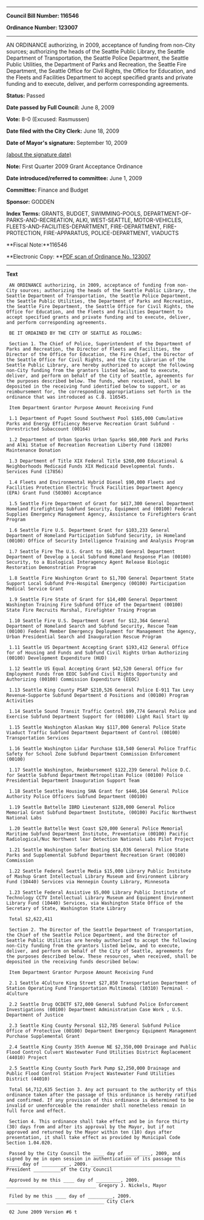 

********

**Council Bill Number: 116546**
   
**Ordinance Number: 123007**
********

 AN ORDINANCE authorizing, in 2009, acceptance of funding from non-City sources; authorizing the heads of the Seattle Public Library, the Seattle Department of Transportation, the Seattle Police Department, the Seattle Public Utilities, the Department of Parks and Recreation, the Seattle Fire Department, the Seattle Office for Civil Rights, the Office for Education, and the Fleets and Facilities Department to accept specified grants and private funding and to execute, deliver, and perform corresponding agreements.

**Status:** Passed
   
**Date passed by Full Council:** June 8, 2009
   
**Vote:** 8-0 (Excused: Rasmussen)
   
**Date filed with the City Clerk:** June 18, 2009
   
**Date of Mayor's signature:** September 10, 2009
   
[(about the signature date)](/~public/approvaldate.htm)
   
   
**Note:** First Quarter 2009 Grant Acceptance Ordinance

   
**Date introduced/referred to committee:** June 1, 2009
   
**Committee:** Finance and Budget
   
**Sponsor:** GODDEN
   
   
**Index Terms:** GRANTS, BUDGET, SWIMMING-POOLS, DEPARTMENT-OF-PARKS-AND-RECREATION, ALKI, WEST-SEATTLE, MOTOR-VEHICLES, FLEETS-AND-FACILITIES-DEPARTMENT, FIRE-DEPARTMENT, FIRE-PROTECTION, FIRE-APPARATUS, POLICE-DEPARTMENT, VIADUCTS

**Fiscal Note:**116546

**Electronic Copy: **[PDF scan of Ordinance No. 123007](/~archives/Ordinances/Ord_123007.pdf)

********

**Text**
   
```
 AN ORDINANCE authorizing, in 2009, acceptance of funding from non-City sources; authorizing the heads of the Seattle Public Library, the Seattle Department of Transportation, the Seattle Police Department, the Seattle Public Utilities, the Department of Parks and Recreation, the Seattle Fire Department, the Seattle Office for Civil Rights, the Office for Education, and the Fleets and Facilities Department to accept specified grants and private funding and to execute, deliver, and perform corresponding agreements.

 BE IT ORDAINED BY THE CITY OF SEATTLE AS FOLLOWS:

 Section 1. The Chief of Police, Superintendent of the Department of Parks and Recreation, the Director of Fleets and Facilities, the Director of the Office for Education, the Fire Chief, the Director of the Seattle Office for Civil Rights, and the City Librarian of the Seattle Public Library, are hereby authorized to accept the following non-City funding from the grantors listed below, and to execute, deliver, and perform on behalf of the City of Seattle, agreements for the purposes described below. The funds, when received, shall be deposited in the receiving fund identified below to support, or as reimbursement for, the corresponding appropriations set forth in the ordinance that was introduced as C.B. 116545.

 Item Department Grantor Purpose Amount Receiving Fund

 1.1 Department of Puget Sound Southwest Pool $165,000 Cumulative Parks and Energy Efficiency Reserve Recreation Grant Subfund - Unrestricted Subaccount (00164)

 1.2 Department of Urban Sparks Urban Sparks $60,000 Park and Parks and Alki Statue of Recreation Recreation Liberty Fund (10200) Maintenance Donation

 1.3 Department of Title XIX Federal Title $260,000 Educational & Neighborhoods Medicaid Funds XIX Medicaid Developmental funds. Services Fund (17856)

 1.4 Fleets and Environmental Hybrid Diesel $90,000 Fleets and Facilities Protection Electric Truck Facilities Department Agency (EPA) Grant Fund (50300) Acceptance

 1.5 Seattle Fire Department of Grant for $417,300 General Department Homeland Firefighting Subfund Security, Equipment and (00100) Federal Supplies Emergency Management Agency, Assistance to Firefighters Grant Program

 1.6 Seattle Fire U.S. Department Grant for $103,233 General Department of Homeland Participation Subfund Security, in Homeland (00100) Office of Security Intelligence Training and Analysis Program

 1.7 Seattle Fire The U.S. Grant to $66,203 General Department Department of Develop a Local Subfund Homeland Response Plan (00100) Security, to a Biological Interagency Agent Release Biologic Restoration Demonstration Program

 1.8 Seattle Fire Washington Grant to $1,700 General Department State Support Local Subfund Pre-Hospital Emergency (00100) Participation Medical Service Grant

 1.9 Seattle Fire State of Grant for $14,400 General Department Washington Training Fire Subfund Office of the Department (00100) State Fire Recruits Marshal, Firefighter Traing Program

 1.10 Seattle Fire U.S. Department Grant for $12,364 General Department of Homeland Search and Subfund Security, Rescue Team (00100) Federal Member Emergency Deployment for Management the Agency, Urban Presidential Search and Inauguration Rescue Program

 1.11 Seattle US Department Accepting Grant $193,412 General Office for of Housing and Funds and Subfund Civil Rights Urban Authorizing (00100) Development Expenditure (HUD)

 1.12 Seattle US Equal Accepting Grant $42,520 General Office for Employment Funds from EEOC Subfund Civil Rights Opportunity and Authorizing (00100) Commission Expenditure (EEOC)

 1.13 Seattle King County PSAP $210,526 General Police E-911 Tax Levy Revenue-Supporte Subfund Department d Positions and (00100) Program Activities

 1.14 Seattle Sound Transit Traffic Control $99,774 General Police and Exercise Subfund Department Support for (00100) Light Rail Start Up

 1.15 Seattle Washington Alaskan Way $117,000 General Police State Viaduct Traffic Subfund Department Department of Control (00100) Transportation Services

 1.16 Seattle Washington Lidar Purchase $18,540 General Police Traffic Safety for School Zone Subfund Department Commission Enforcement (00100)

 1.17 Seattle Washington, Reimbursement $122,239 General Police D.C. for Seattle Subfund Department Metropolitan Police (00100) Police Presidential Department Inauguration Support Team

 1.18 Seattle Seattle Housing SHA Grant for $446,164 General Police Authority Police Officers Subfund Department (00100)

 1.19 Seattle Battelle IBRD Lieutenant $128,000 General Police Memorial Grant Subfund Department Institute, (00100) Pacific Northwest National Labs

 1.20 Seattle Battelle West Coast $20,000 General Police Memorial Maritime Subfund Department Institute, Preventative (00100) Pacific Radiological/Nuc Northwest lear Detection National Labs Pilot Project

 1.21 Seattle Washington Safer Boating $14,036 General Police State Parks and Supplemental Subfund Department Recreation Grant (00100) Commission

 1.22 Seattle Federal Seattle Media $15,000 Library Public Institute of Mashup Grant Intellectual Library Museum and Environment Library Fund (10440) Services via Hennepin County Library, Minnesota

 1.23 Seattle Federal Assistive $5,000 Library Public Institute of Technology CCTV Intellectual Library Museum and Equipment Environment Library Fund (10440) Services, via Washington State Office of the Secretary of State, Washington State Library

 Total $2,622,411

 Section 2. The Director of the Seattle Department of Transportation, the Chief of the Seattle Police Department, and the Director of Seattle Public Utilities are hereby authorized to accept the following non-City funding from the grantors listed below, and to execute, deliver, and perform on behalf of the City of Seattle, agreements for the purposes described below. These resources, when received, shall be deposited in the receiving funds described below:

 Item Department Grantor Purpose Amount Receiving Fund

 2.1 Seattle 4Culture King Street $27,850 Transportation Department of Station Operating Fund Transportation Multimodal (10310) Terminal - 4Culture

 2.2 Seattle Drug OCDETF $72,000 General Subfund Police Enforcement Investigations (00100) Department Administration Case Work , U.S. Department of Justice

 2.3 Seattle King County Personal $12,785 General Subfund Police Office of Protective (00100) Department Emergency Equipment Management Purchase Supplemental Grant

 2.4 Seattle King County 35th Avenue NE $2,350,000 Drainage and Public Flood Control Culvert Wastewater Fund Utilities District Replacement (44010) Project

 2.5 Seattle King County South Park Pump $2,250,000 Drainage and Public Flood Control Station Project Wastewater Fund Utilities District (44010)

 Total $4,712,635 Section 3. Any act pursuant to the authority of this ordinance taken after the passage of this ordinance is hereby ratified and confirmed. If any provision of this ordinance is determined to be invalid or unenforceable the remainder shall nonetheless remain in full force and effect.

 Section 4. This ordinance shall take effect and be in force thirty (30) days from and after its approval by the Mayor, but if not approved and returned by the Mayor within ten (10) days after presentation, it shall take effect as provided by Municipal Code Section 1.04.020.

 Passed by the City Council the ____ day of _________, 2009, and signed by me in open session in authentication of its passage this _____ day of __________, 2009. _________________________________ President __________of the City Council

 Approved by me this ____ day of _________, 2009. _________________________________ Gregory J. Nickels, Mayor

 Filed by me this ____ day of _________, 2009. ____________________________________ City Clerk

 02 June 2009 Version #6 t

```
